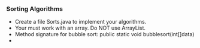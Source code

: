 ### Sorting Algorithms

* Create a file Sorts.java to implement your algorithms.
* Your must work with an array. Do NOT use ArrayList.
* Method signature for bubble sort:  public static void bubblesort(int[]data)
* 
